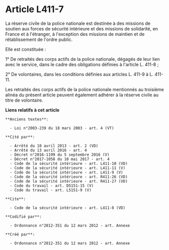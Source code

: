 # Article L411-7

La réserve civile de la police nationale est destinée à des missions de soutien aux forces de sécurité intérieure et des
missions de solidarité, en France et à l'étranger, à l'exception des missions de maintien et de rétablissement de l'ordre
public. 

Elle est constituée : 

1° De retraités des corps actifs de la police nationale, dégagés de leur lien avec le service, dans le cadre des obligations
définies à l'article L. 411-8 ; 

2° De volontaires, dans les conditions définies aux articles L. 411-9 à L. 411-11. 

Les retraités des corps actifs de la police nationale mentionnés au troisième alinéa du présent article peuvent également
adhérer à la réserve civile au titre de volontaire.

**Liens relatifs à cet article**

	**Anciens textes**:

	  - Loi n°2003-239 du 18 mars 2003 - art. 4 (VT)

	**Cité par**:

	  - Arrêté du 18 avril 2013 - art. 2 (VD)
	  - Arrêté du 13 avril 2016 - art. 4
	  - Décret n°2016-1199 du 5 septembre 2016 (V)
	  - Décret n°2017-1058 du 10 mai 2017 - art. 4
	  - Code de la sécurité intérieure - art. L411-10 (VD)
	  - Code de la sécurité intérieure - art. L411-11 (V)
	  - Code de la sécurité intérieure - art. L411-9 (V)
	  - Code de la sécurité intérieure - art. R411-26 (VD)
	  - Code de la sécurité intérieure - art. R411-27 (VD)
	  - Code du travail - art. D5151-15 (V)
	  - Code du travail - art. L5151-9 (V)

	**Cite**:

	  - Code de la sécurité intérieure - art. L411-8 (VD)

	**Codifié par**:

	  - Ordonnance n°2012-351 du 12 mars 2012 - art. Annexe

	**Créé par**:

	  - Ordonnance n°2012-351 du 12 mars 2012 - art. Annexe
